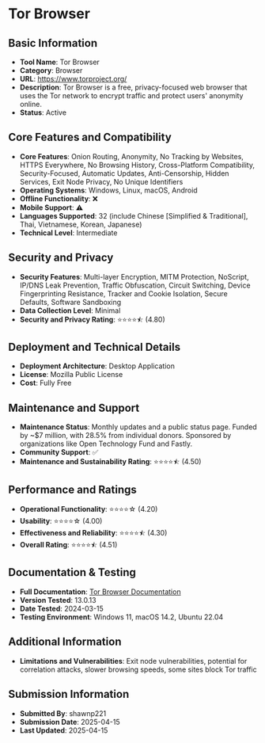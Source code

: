 # Tor Browser

## Basic Information
- **Tool Name**: Tor Browser
- **Category**: Browser
- **URL**: https://www.torproject.org/
- **Description**: Tor Browser is a free, privacy-focused web browser that uses the Tor network to encrypt traffic and protect users' anonymity online.
- **Status**: Active

## Core Features and Compatibility
- **Core Features**: Onion Routing, Anonymity, No Tracking by Websites, HTTPS Everywhere, No Browsing History, Cross-Platform Compatibility, Security-Focused, Automatic Updates, Anti-Censorship, Hidden Services, Exit Node Privacy, No Unique Identifiers
- **Operating Systems**: Windows, Linux, macOS, Android
- **Offline Functionality**: ❌
- **Mobile Support**: ⚠️
- **Languages Supported**: 32 (include Chinese [Simplified & Traditional], Thai, Vietnamese, Korean, Japanese)
- **Technical Level**: Intermediate

## Security and Privacy
- **Security Features**: Multi-layer Encryption, MITM Protection, NoScript, IP/DNS Leak Prevention, Traffic Obfuscation, Circuit Switching, Device Fingerprinting Resistance, Tracker and Cookie Isolation, Secure Defaults, Software Sandboxing
- **Data Collection Level**: Minimal
- **Security and Privacy Rating**: ⭐⭐⭐⭐⯪ (4.80)

## Deployment and Technical Details
- **Deployment Architecture**: Desktop Application
- **License**: Mozilla Public License
- **Cost**: Fully Free

## Maintenance and Support
- **Maintenance Status**: Monthly updates and a public status page. Funded by ~$7 million, with 28.5% from individual donors. Sponsored by organizations like Open Technology Fund and Fastly.
- **Community Support**: ✅
- **Maintenance and Sustainability Rating**: ⭐⭐⭐⭐⯪ (4.50)

## Performance and Ratings
- **Operational Functionality**: ⭐⭐⭐⭐☆ (4.20)
- **Usability**: ⭐⭐⭐⭐☆ (4.00)
- **Effectiveness and Reliability**: ⭐⭐⭐⭐⯪ (4.30)
- **Overall Rating**: ⭐⭐⭐⭐⯪ (4.51)

## Documentation & Testing
- **Full Documentation**: [Tor Browser Documentation](https://tb-manual.torproject.org/)
- **Version Tested**: 13.0.13
- **Date Tested**: 2024-03-15
- **Testing Environment**: Windows 11, macOS 14.2, Ubuntu 22.04

## Additional Information
- **Limitations and Vulnerabilities**: Exit node vulnerabilities, potential for correlation attacks, slower browsing speeds, some sites block Tor traffic
## Submission Information
- **Submitted By**: shawnp221
- **Submission Date**: 2025-04-15
- **Last Updated**: 2025-04-15
